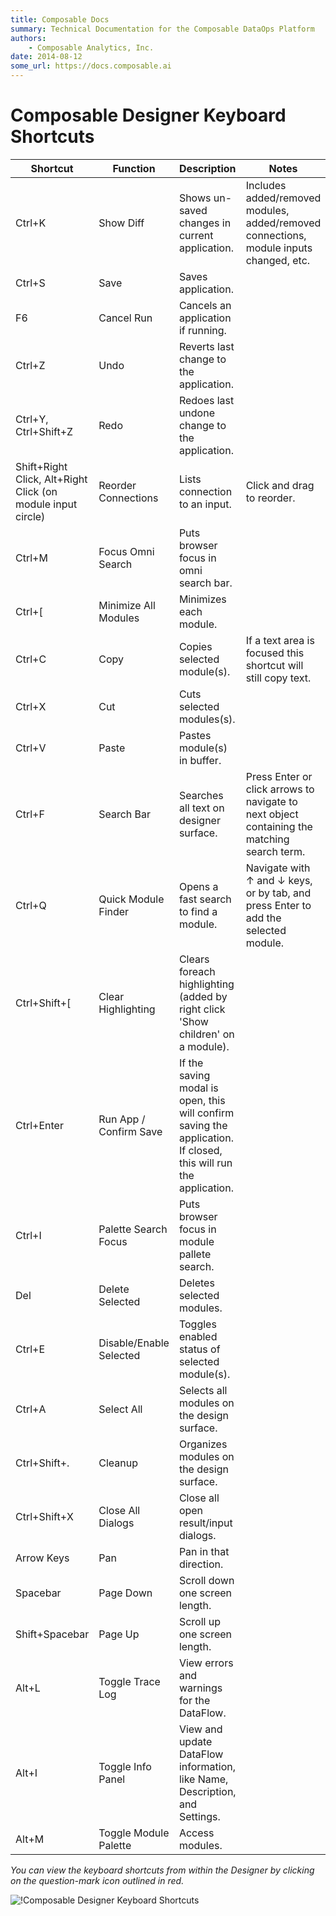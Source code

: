 ```yaml
---
title: Composable Docs
summary: Technical Documentation for the Composable DataOps Platform
authors:
    - Composable Analytics, Inc.
date: 2014-08-12
some_url: https://docs.composable.ai
---
```


# Composable Designer Keyboard Shortcuts

|Shortcut|Function|Description|Notes|
| ------------ | ------------- | ------------ | ------------ |
|Ctrl+K|Show Diff|Shows un-saved changes in current application.|Includes added/removed modules, added/removed connections, module inputs changed, etc.|
|Ctrl+S|Save|Saves application.|
|F6|Cancel Run|Cancels an application if running.|
|Ctrl+Z|Undo|Reverts last change to the application.|
|Ctrl+Y, Ctrl+Shift+Z|Redo|Redoes last undone change to the application.|
|Shift+Right Click, Alt+Right Click (on module input circle)|Reorder Connections|Lists connection to an input.|Click and drag to reorder.|
|Ctrl+M|Focus Omni Search|Puts browser focus in omni search bar.|
|Ctrl+[|Minimize All Modules|Minimizes each module.|
|Ctrl+C|Copy|Copies selected module(s).|If a text area is focused this shortcut will still copy text.|
|Ctrl+X|Cut|Cuts selected modules(s).|
|Ctrl+V|Paste|Pastes module(s) in buffer.|
|Ctrl+F|Search Bar|Searches all text on designer surface.|Press Enter or click arrows to navigate to next object containing the matching search term.|
|Ctrl+Q|Quick Module Finder|Opens a fast search to find a module.|Navigate with ↑ and ↓ keys, or by tab, and press Enter to add the selected module.|
|Ctrl+Shift+[|Clear Highlighting|Clears foreach highlighting (added by right click 'Show children' on a module).|
|Ctrl+Enter|Run App / Confirm Save|If the saving modal is open, this will confirm saving the application. If closed, this will run the application.|
|Ctrl+I|Palette Search Focus|Puts browser focus in module pallete search.|
|Del|Delete Selected|Deletes selected modules.|
|Ctrl+E|Disable/Enable Selected|Toggles enabled status of selected module(s).|
|Ctrl+A|Select All|Selects all modules on the design surface.|
|Ctrl+Shift+.|Cleanup|Organizes modules on the design surface.|
|Ctrl+Shift+X|Close All Dialogs|Close all open result/input dialogs.|
|Arrow Keys|Pan|Pan in that direction.|
|Spacebar|Page Down|Scroll down one screen length.|
|Shift+Spacebar|Page Up|Scroll up one screen length.|
|Alt+L|Toggle Trace Log|View errors and warnings for the DataFlow.|
|Alt+I|Toggle Info Panel|View and update DataFlow information, like Name, Description, and Settings.|
|Alt+M|Toggle Module Palette|Access modules.|

*You can view the keyboard shortcuts from within the Designer by clicking on the question-mark icon outlined in red.*

![!Composable Designer Keyboard Shortcuts](img/03.03.Img_1.png)
